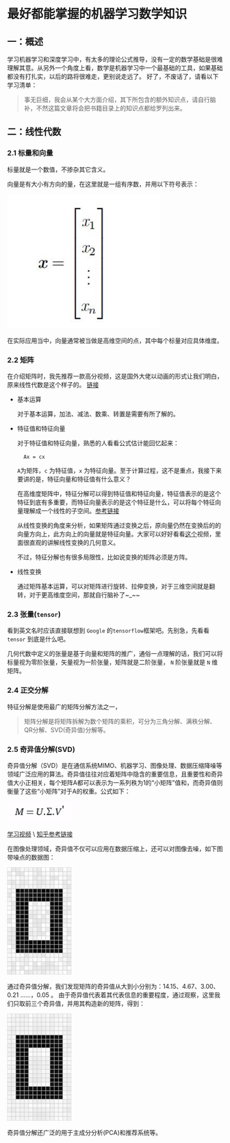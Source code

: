 # 最好都能掌握的机器学习数学知识

## 一：概述

学习机器学习和深度学习中，有太多的理论公式推导，没有一定的数学基础是很难理解其意。从另外一个角度上看，数学是机器学习中一个最基础的工具，如果基础都没有打扎实，以后的路将很难走，更别说走远了。
好了，不废话了，请看以下学习清单：

> 事无巨细，我会从某个大方面介绍，其下所包含的额外知识点，请自行脑补，不然这篇文章将会把书籍目录上的知识点都给罗列出来。

## 二：线性代数


### 2.1 标量和向量

标量就是一个数值，不掺杂其它含义。

向量是有大小有方向的量，在这里就是一组有序数，并用以下符号表示：

![标量](./imgs/vector.png)

在实际应用当中，向量通常被当做是高维空间的点，其中每个标量对应具体维度。

### 2.2 矩阵

在介绍矩阵时，我先推荐一款高分视频，这是国外大佬以动画的形式让我们明白，原来线性代数是这个样子的。 [链接](https://space.bilibili.com/88461692?spm_id_from=333.338.v_upinfo.3#/channel/detail?cid=9450)

- 基本运算
    
    对于基本运算，加法、减法、数乘、转置是需要有所了解的。

- 特征值和特征向量

    对于特征值和特征向量，熟悉的人看看公式估计能回忆起来：

        Ax = cx

    ``A``为矩阵，``c`` 为特征值，``x`` 为特征向量。至于计算过程，这不是重点，我接下来要讲的是，特征向量和特征值有什么意义？

    在高维度矩阵中，特征分解可以得到特征值和特征向量，特征值表示的是这个特征到底有多重要，而特征向量表示的是这个特征是什么，可以将每个特征向量理解成一个线性的子空间。[参考链接](http://blog.csdn.net/sunshine_in_moon/article/details/45749691)

    从线性变换的角度来分析，如果矩阵通过变换之后，原向量仍然在变换后的的向量方向上，此方向上的向量就是特征向量。大家可以好好看看[这个](https://www.bilibili.com/video/av6540378?from=search&seid=14733384012190141202)视频，里面很直观的讲解线性变换的几何意义。

    不过，特征分解也有很多局限性，比如说变换的矩阵必须是方阵。


- 线性变换

    通过矩阵基本运算，可以对矩阵进行旋转、拉伸变换，对于三维空间就是翻转，对于更高维度空间，那就自行脑补了~_~~


### 2.3 张量(``tensor``)
看到英文名时应该直接联想到 ``Google`` 的``tensorflow``框架吧。先别急，先看看 ``tensor`` 到底是什么吧。

几何代数中定义的张量是基于向量和矩阵的推广，通俗一点理解的话，我们可以将标量视为零阶张量，矢量视为一阶张量，矩阵就是二阶张量， ``N`` 阶张量就是 ``N`` 维矩阵。

### 2.4 正交分解

特征分解是使用最广的矩阵分解方法之一，

> 矩阵分解是将矩阵拆解为数个矩阵的乘积，可分为三角分解、满秩分解、QR分解、SVD(奇异值)分解等。

### 2.5 奇异值分解(SVD)

奇异值分解（SVD）是在通信系统MIMO、机器学习、图像处理、数据压缩降噪等领域广泛应用的算法。奇异值往往对应着矩阵中隐含的重要信息，且重要性和奇异值大小正相关，每个矩阵A都可以表示为一系列秩为1的“小矩阵”值和，而奇异值则衡量了这些“小矩阵”对于A的权重。公式如下：

![](./imgs/svd.png)

[学习视频](https://www.bilibili.com/video/av15971352?from=search&seid=2357140480380449276) \ [知乎参考链接](https://www.zhihu.com/question/22237507)

在图像处理领域，奇异值不仅可以应用在数据压缩上，还可以对图像去噪，如下图带噪点的数据图：

![噪点数据](./imgs/svd-1.jpg)

通过奇异值分解，我们发现矩阵的奇异值从大到小分别为：14.15、4.67、3.00、0.21 ......，0.05 。 由于奇异值代表着其代表信息的重要程度，通过观察，这里我们只取前三个奇异值，并用其构造新的矩阵，得到：

![取出噪点后的数据](./imgs/svd-2.jpg)

奇异值分解还广泛的用于主成分分析(PCA)和推荐系统等。
